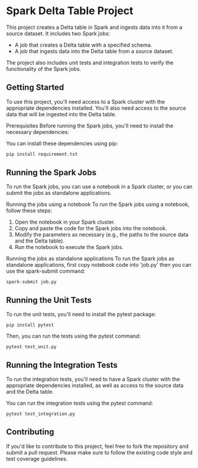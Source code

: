 # Spark Delta Table Project
This project creates a Delta table in Spark and ingests data into it from a source dataset. It includes two Spark jobs:

- A job that creates a Delta table with a specified schema.
- A job that ingests data into the Delta table from a source dataset.

The project also includes unit tests and integration tests to verify the functionality of the Spark jobs.

## Getting Started
To use this project, you'll need access to a Spark cluster with the appropriate dependencies installed. You'll also need access to the source data that will be ingested into the Delta table.

Prerequisites
Before running the Spark jobs, you'll need to install the necessary dependencies:


You can install these dependencies using pip:

```sh
pip install requirement.txt
```
## Running the Spark Jobs
To run the Spark jobs, you can use a notebook in a Spark cluster, or you can submit the jobs as standalone applications.

Running the jobs using a notebook
To run the Spark jobs using a notebook, follow these steps:

1. Open the notebook in your Spark cluster.
2. Copy and paste the code for the Spark jobs into the notebook.
3. Modify the parameters as necessary (e.g., the paths to the source data and the Delta table).
4. Run the notebook to execute the Spark jobs.

Running the jobs as standalone applications
To run the Spark jobs as standalone applications, first copy notebook code into 'job.py' then you can use the spark-submit command:

```
spark-submit job.py
```
## Running the Unit Tests
To run the unit tests, you'll need to install the pytest package:

```
pip install pytest
```
Then, you can run the tests using the pytest command:

```
pytest test_unit.py
```
## Running the Integration Tests
To run the integration tests, you'll need to have a Spark cluster with the appropriate dependencies installed, as well as access to the source data and the Delta table.

You can run the integration tests using the pytest command:

```
pytest test_integration.py
```
## Contributing
If you'd like to contribute to this project, feel free to fork the repository and submit a pull request. Please make sure to follow the existing code style and test coverage guidelines.

        
